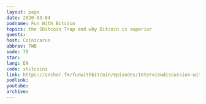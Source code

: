```yaml
---
layout: page
date: 2020-03-04
podname: Fun With Bitcoin
topics: the Shitcoin Trap and why Bitcoin is superior
guests: 
host: Coinicarus
abbrev: FWB
sode: 70
star: 
lang: EN
code: shitcoins
link: https://anchor.fm/funwithbitcoin/episodes/Interviewdiscussion-with-DerGigi--definitive-shitcoin-dump-episode-eb8c6j
podlink: 
youtube: 
archive: 
---
```

